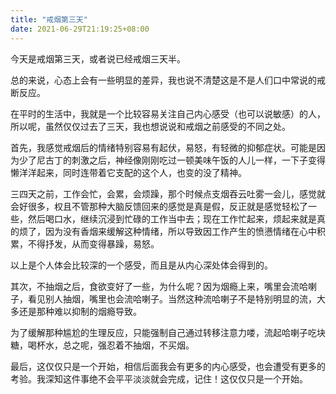 ```yaml
---
title: "戒烟第三天"
date: 2021-06-29T21:19:25+08:00
---
```

今天是戒烟第三天，或者说已经戒烟三天半。

总的来说，心态上会有一些明显的差异，我也说不清楚这是不是人们口中常说的戒断反应。

在平时的生活中，我就是一个比较容易关注自己内心感受（也可以说敏感）的人，所以呢，虽然仅仅过去了三天，我也想说说和戒烟之前感受的不同之处。

首先，我感觉戒烟后的情绪特别容易有起伏，易怒，有轻微的抑郁症状。可能是因为少了尼古丁的刺激之后，神经像刚刚吃过一顿美味午饭的人儿一样，一下子变得懒洋洋起来，同时连带着它支配的这个人，也变的没了精神。

三四天之前，工作会忙，会累，会烦躁，那个时候点支烟吞云吐雾一会儿，感觉就会好很多，权且不管那种大脑反馈回来的感觉是真是假，反正就是感觉轻松了一些，然后喝口水，继续沉浸到忙碌的工作当中去；现在工作忙起来，烦起来就是真的烦了，因为没有香烟来缓解这种情绪，所以导致因工作产生的愤懑情绪在心中积累，不得抒发，从而变得暴躁，易怒。

以上是个人体会比较深的一个感受，而且是从内心深处体会得到的。

其次，不抽烟之后，食欲变好了一些，为什么呢？因为烟瘾上来，嘴里会流哈喇子，看见别人抽烟，嘴里也会流哈喇子。当然这种流哈喇子不是特别明显的流，大多还是那种难以抑制的烟瘾导致。

为了缓解那种尴尬的生理反应，只能强制自己通过转移注意力喽，流起哈喇子吃块糖，喝杯水，总之呢，强忍着不抽烟，不买烟。

最后，这仅仅只是一个开始，相信后面我会有更多的内心感受，也会遭受有更多的考验。我深知这件事绝不会平平淡淡就会完成，记住！这仅仅只是一个开始。